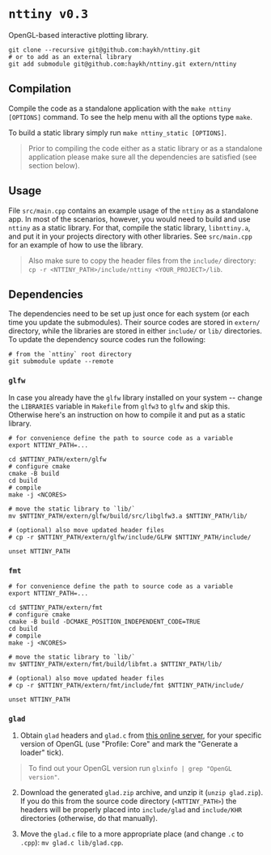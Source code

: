 # `nttiny v0.3`

OpenGL-based interactive plotting library.

```shell
git clone --recursive git@github.com:haykh/nttiny.git
# or to add as an external library
git add submodule git@github.com:haykh/nttiny.git extern/nttiny
```

## Compilation

Compile the code as a standalone application with the `make nttiny [OPTIONS]` command. To see the help menu with all the options type `make`.

To build a static library simply run `make nttiny_static [OPTIONS]`.

> Prior to compiling the code either as a static library or as a standalone application please make sure all the dependencies are satisfied (see section below).

## Usage

File `src/main.cpp` contains an example usage of the `nttiny` as a standalone app. In most of the scenarios, however, you would need to build and use `nttiny` as a static library. For that, compile the static library, `libnttiny.a`, and put it in your projects directory with other libraries. See `src/main.cpp` for an example of how to use the library.

> Also make sure to copy the header files from the `include/` directory: `cp -r <NTTINY_PATH>/include/nttiny <YOUR_PROJECT>/lib`.

## Dependencies

The dependencies need to be set up just once for each system (or each time you update the submodules). Their source codes are stored in `extern/` directory, while the libraries are stored in either `include/` or `lib/` directories. To update the dependency source codes run the following:

```shell
# from the `nttiny` root directory
git submodule update --remote
```

### `glfw`

In case you already have the `glfw` library installed on your system -- change the `LIBRARIES` variable in `Makefile` from `glfw3` to `glfw` and skip this. Otherwise here's an instruction on how to compile it and put as a static library.

```shell
# for convenience define the path to source code as a variable
export NTTINY_PATH=...

cd $NTTINY_PATH/extern/glfw
# configure cmake
cmake -B build
cd build
# compile
make -j <NCORES>

# move the static library to `lib/`
mv $NTTINY_PATH/extern/glfw/build/src/libglfw3.a $NTTINY_PATH/lib/

# (optional) also move updated header files
# cp -r $NTTINY_PATH/extern/glfw/include/GLFW $NTTINY_PATH/include/

unset NTTINY_PATH
```

### `fmt`

```shell
# for convenience define the path to source code as a variable
export NTTINY_PATH=...

cd $NTTINY_PATH/extern/fmt
# configure cmake
cmake -B build -DCMAKE_POSITION_INDEPENDENT_CODE=TRUE
cd build
# compile
make -j <NCORES>

# move the static library to `lib/`
mv $NTTINY_PATH/extern/fmt/build/libfmt.a $NTTINY_PATH/lib/

# (optional) also move updated header files
# cp -r $NTTINY_PATH/extern/fmt/include/fmt $NTTINY_PATH/include/

unset NTTINY_PATH
```

<!-- ### `imgui`, `implot`

This library is compiled with the rest of the project, so need to just copy the proper files to `lib/imgui/`.

```shell
# for convenience define the path to source code as a variable
export NTTINY_PATH=...

mkdir -p $NTTINY_PATH/lib/imgui/
cp $NTTINY_PATH/extern/imgui/*.cpp $NTTINY_PATH/lib/imgui/
cp $NTTINY_PATH/extern/imgui/*.h $NTTINY_PATH/lib/imgui/
mkdir -p $NTTINY_PATH/lib/imgui/backends/
cp $NTTINY_PATH/extern/imgui/backends/*_glfw.* $NTTINY_PATH/lib/imgui/backends/
cp $NTTINY_PATH/extern/imgui/backends/*_opengl3.* $NTTINY_PATH/lib/imgui/backends/

mkdir -p $NTTINY_PATH/lib/implot/
cp $NTTINY_PATH/extern/implot/*.cpp $NTTINY_PATH/lib/implot/
cp $NTTINY_PATH/extern/implot/*.h $NTTINY_PATH/lib/implot/

unset NTTINY_PATH
``` -->

<!-- ### `plog`, `rapidcsv`

These are all header-only libraries. So it's only necessary to copy the proper header files.

```shell
# for convenience define the path to source code as a variable
export NTTINY_PATH=...

cp -r $NTTINY_PATH/extern/plog/include/plog $NTTINY_PATH/include
cp -r $NTTINY_PATH/extern/rapidcsv/src $NTTINY_PATH/include/rapidcsv

unset NTTINY_PATH
``` -->

### `glad`

1. Obtain `glad` headers and `glad.c` from [this online server](https://glad.dav1d.de/), for your specific version of OpenGL (use "Profile: Core" and mark the "Generate a loader" tick).

> To find out your OpenGL version run `glxinfo | grep "OpenGL version"`.

2. Download the generated `glad.zip` archive, and unzip it (`unzip glad.zip`). If you do this from the source code directory (`<NTTINY_PATH>`) the headers will be properly placed into `include/glad` and `include/KHR` directories (otherwise, do that manually).

3. Move the `glad.c` file to a more appropriate place (and change `.c` to `.cpp`): `mv glad.c lib/glad.cpp`.
